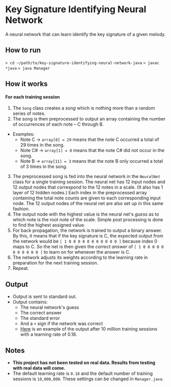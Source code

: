 # Key Signature Identifying Neural Network
A neural network that can learn identify the key signature of a given melody.

## How to run

`> cd ~/path/to/key-signature-identifying-neural-network-java`
`> javac *java`
`> java Manager`

## How it works

#### For each training session
1. The `Song` class creates a *song* which is nothing more than a random series of notes.
2. The song is then preprocessed to output an array containing the number of occurrences of each note – C through B.  
  * Examples: 
    * Note C -> `array[0] = 29` means that the note C occurred a total of 29 times in the song.
    * Note C# -> `array[1] = 0` means that the note C# did not occur in the song. 
    * Note B -> `array[11] = 3` means that the note B only occurred a total of 3 times in the song.
3. The preprocessed song is fed into the neural network in the `NeuralNet` class for a single training session. 
The neural net has 12 input nodes and 12 output nodes that correspond to the 12 notes in a scale. (It also has 1 
layer of 12 hidden nodes.) Each index in the preprocessed array containing the total note counts are given to each 
corresponding input node. The 12 output nodes of the neural net are also set up in this same fashion.
4. The output node with the highest value is the neural net's *guess* as to which note is the root note of the scale.
Simple post processing is done to find the highest assigned value.
5. For back propagation, the network is trained to output a binary answer. By this, it means that if the key signature 
is C, the expected output from the network would be `[ 1 0 0 0 0 0 0 0 0 0 0 0 ]` because index 0 maps to C. So the net 
is then given the *correct answer* of `[ 1 0 0 0 0 0 0 0 0 0 0 0 ]` to learn on for whenever the answer is C.
6. The network adjusts its weights according to the learning rate in preparation for the next training session.
7. Repeat.

## Output
* Output is sent to standard out.
* Output contains:
  * The neural network's guess
  * The correct answer
  * The standard error
  * And a `+` sign if the network was correct
  * [Here](http://i.imgur.com/2QhDqRl.png) is an example of the output after 10 million training sessions 
  with a learning rate of 0.18.

## Notes
* **This project has not been tested on real data. Results from testing with real data will come.**
* The default learning rate is `0.18` and the default number of training sessions is `10,000,000`. 
These settings can be changed in `Manager.java`.